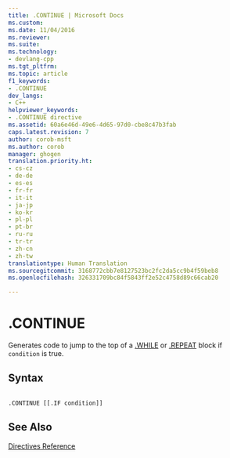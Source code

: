 ```yaml
---
title: .CONTINUE | Microsoft Docs
ms.custom: 
ms.date: 11/04/2016
ms.reviewer: 
ms.suite: 
ms.technology:
- devlang-cpp
ms.tgt_pltfrm: 
ms.topic: article
f1_keywords:
- .CONTINUE
dev_langs:
- C++
helpviewer_keywords:
- .CONTINUE directive
ms.assetid: 60a6e46d-49e6-4d65-97d0-cbe8c47b3fab
caps.latest.revision: 7
author: corob-msft
ms.author: corob
manager: ghogen
translation.priority.ht:
- cs-cz
- de-de
- es-es
- fr-fr
- it-it
- ja-jp
- ko-kr
- pl-pl
- pt-br
- ru-ru
- tr-tr
- zh-cn
- zh-tw
translationtype: Human Translation
ms.sourcegitcommit: 3168772cbb7e8127523bc2fc2da5cc9b4f59beb8
ms.openlocfilehash: 326331709bc84f5843ff2e52c4758d89c66cab20

---
```

# .CONTINUE
Generates code to jump to the top of a [.WHILE](../../assembler/masm/dot-while.md) or [.REPEAT](../../assembler/masm/dot-repeat.md) block if `condition` is true.  
  
## Syntax  
  
```  
  
.CONTINUE [[.IF condition]]  
```  
  
## See Also  
 [Directives Reference](../../assembler/masm/directives-reference.md)


<!--HONumber=Jan17_HO2-->


